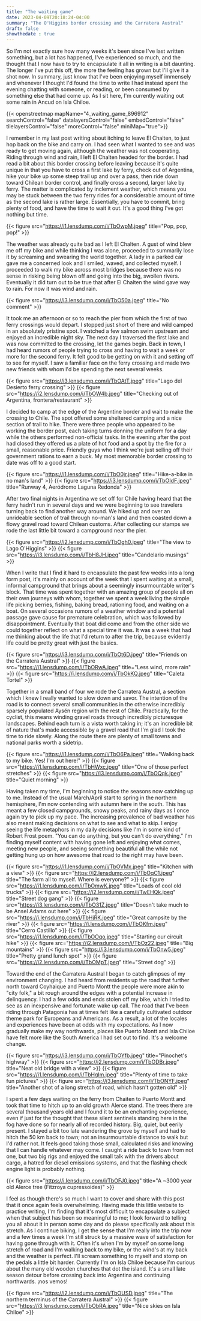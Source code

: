 ```yaml
---
title: "The waiting game"
date: 2023-04-09T20:18:24-04:00
summary: "The O'Higgins border crossing and the Carratera Austral"
draft: false
showthedate : true
---
```

So I'm not exactly sure how many weeks it's been since I've last written something, but a lot has happened, I've experienced so much, and the thought that I now have to try to encapsulate it all in writing is a bit daunting. The longer I've put this off, the more the feeling has grown but I'll give it a shot now. In summary, just know that I've been enjoying myself immensely and whenever I thought I'd found the time to write I had instead spent the evening chatting with someone, or reading, or been consumed by something else that had come up. As I sit here, I'm currently waiting out some rain in Ancud on Isla Chiloe. 
 
{{< openstreetmap mapName="4_waiting_game_896912"  searchControl="false" datalayersControl="false" embedControl="false" tilelayersControl="false" moreControl="false" miniMap="true">}}

I remember in my last post writing about itching to leave El Chalten, to just hop back on the bike and carry on. I had seen what I wanted to see and was ready to get moving again, although the weather was not cooperating. Riding through wind and rain, I left El Chalten headed for the border. I had read a bit about this border crossing before leaving because it's quite unique in that you have to cross a first lake by ferry, check out of Argentina, hike your bike up some steep trail up and over a pass, then ride down toward Chilean border control, and finally cross a second, larger lake by ferry. The matter is complicated by inclement weather, which means you may be stuck between the two ferry rides for a considerable amount of time as the second lake is rather large. Essentially, you have to commit, bring plenty of food, and have the time to wait it out. It's a good thing I've got nothing but time.

{{< figure src="https://i1.lensdump.com/i/TbOwpM.jpeg" title="Pop, pop, pop!" >}}

The weather was already quite bad as I left El Chalten. A gust of wind blew me off my bike and while thinking I was alone, proceeded to summarily lose it by screaming and swearing the world together. A lady in a parked car gave me a concerned look and I smiled, waved, and collected myself. I proceeded to walk my bike across most bridges because there was no sense in risking being blown off and going into the big, swollen rivers. Eventually it did turn out to be true that after El Chalten the wind gave way to rain. For now it was wind and rain.

{{< figure src="https://i3.lensdump.com/i/TbO50a.jpeg" title="No comment" >}}

It took me an afternoon or so to reach the pier from which the first of two ferry crossings would depart. I stopped just short of there and wild camped in an absolutely pristine spot. I watched a few salmon swim upstream and enjoyed an incredible night sky. The next day I traversed the first lake and was now committed to the crossing, let the games begin. Back in town, I had heard rumors of people trying to cross and having to wait a week or more for the second ferry. It felt good to be getting on with it and setting off to see for myself. I saw a familiar face on the ferry crossing and made two new friends with whom I'd be spending the next several weeks.

{{< figure src="https://i3.lensdump.com/i/TbOAtT.jpeg" title="Lago del Desierto ferry crossing" >}}
{{< figure src="https://i2.lensdump.com/i/TbOW4b.jpeg" title="Checking out of Argentina, frontera/restaurant" >}}

I decided to camp at the edge of the Argentine border and wait to make the crossing to Chile. The spot offered some sheltered camping and a nice section of trail to hike. There were three people who appeared to be working the border post, each taking turns donning the uniform for a day while the others performed non-official tasks. In the evening after the post had closed they offered us a plate of hot food and a spot by the fire for a small, reasonable price. Friendly guys who I think we're just selling off their government rations to earn a buck. My most memorable border crossing to date was off to a good start. 

{{< figure src="https://i1.lensdump.com/i/TbO0jr.jpeg" title="Hike-a-bike in no man's land" >}}
{{< figure src="https://i3.lensdump.com/i/TbOIdF.jpeg" title="Runway 4, Aeródromo Laguna Redonda" >}}

After two final nights in Argentina we set off for Chile having heard that the ferry hadn't run in several days and we were beginning to see travelers turning back to find another way around. We hiked up and over an unrideable section of trail through no-man's land and then coasted down a flowy gravel road toward Chilean customs. After collecting our stamps we rode the last little bit toward a campground near the pier.

{{< figure src="https://i2.lensdump.com/i/TbOgh0.jpeg" title="The view to Lago O'Higgins" >}}
{{< figure src="https://i3.lensdump.com/i/TbH8JH.jpeg" title="Candelario musings" >}}

When I write that I find it hard to encapsulate the past few weeks into a long form post, it's mainly on account of the week that I spent waiting at a small, informal campground that brings about a seemingly insurmountable writer's block. That time was spent together with an amazing group of people all on their own journeys with whom, together we spent a week living the simple life picking berries, fishing, baking bread, rationing food, and waiting on a boat. On several occasions rumors of a weather window and a potential passage gave cause for premature celebration, which was followed by disappointment. Eventually that boat did come and from the other side we could together reflect on what a special time it was. It was a week that had me thinking about the life that I'd return to after the trip, because evidently life could be pretty great with just the basics.

{{< figure src="https://i3.lensdump.com/i/TbOt6D.jpeg" title="Friends on the Carratera Austral" >}}
{{< figure src="https://i1.lensdump.com/i/TbORwA.jpeg" title="Less wind, more rain" >}}
{{< figure src="https://i.lensdump.com/i/TbOkKQ.jpeg" title="Caleta Tortel" >}}

Together in a small band of four we rode the Carratera Austral, a section which I knew I really wanted to slow down and savor. The intention of the road is to connect several small communities in the otherwise incredibly sparsely populated Aysén region with the rest of Chile. Practically, for the cyclist, this means winding gravel roads through incredibly picturesque landscapes. Behind each turn is a vista worth taking in; it's an incredible bit of nature that's made accessible by a gravel road that I'm glad I took the time to ride slowly. Along the route there are plenty of small towns and national parks worth a sidetrip.

{{< figure src="https://i1.lensdump.com/i/TbO6Pa.jpeg" title="Walking back to my bike. Yes! I'm out here!" >}}
{{< figure src="https://i1.lensdump.com/i/TbHWxc.jpeg" title="One of those perfect stretches" >}}
{{< figure src="https://i3.lensdump.com/i/TbOQqk.jpeg" title="Quiet morning" >}}

Having taken my time, I'm beginning to notice the seasons now catching up to me. Instead of the usual March/April start to spring in the northern hemisphere, I'm now contending with autumn here in the south. This has meant a few closed campgrounds, snowy peaks, and rainy days as I once again try to pick up my pace. The increasing prevalence of bad weather has also meant making decisions on what to see and what to skip. I enjoy seeing the life metaphors in my daily decisions like I'm in some kind of Robert Frost poem. "You can do anything, but you can't do everything." I'm finding myself content with having gone left and enjoying what comes, meeting new people, and seeing something beautiful all the while not getting hung up on how awesome that road to the right may have been. 

{{< figure src="https://i1.lensdump.com/i/TbOVMx.jpeg" title="Kitchen with a view" >}}
{{< figure src="https://i2.lensdump.com/i/TbOqC1.jpeg" title="The farm all to myself. Where is everyone?" >}}
{{< figure src="https://i1.lensdump.com/i/TbOmwK.jpeg" title="Loads of cool old trucks" >}}
{{< figure src="https://i2.lensdump.com/i/TwEHQk.jpeg" title="Street dog gang" >}}
{{< figure src="https://i3.lensdump.com/i/TbO31Z.jpeg" title="Doesn't take much to be Ansel Adams out here" >}}
{{< figure src="https://i.lensdump.com/i/TbHjRK.jpeg" title="Great campsite by the river" >}}
{{< figure src="https://i.lensdump.com/i/TbOKfm.jpeg" title="Cerro Castillo" >}}
{{< figure src="https://i1.lensdump.com/i/TbOOqo.jpeg" title="Starting our circuit hike" >}}
{{< figure src="https://i2.lensdump.com/i/TbOz22.jpeg" title="Big mountains" >}}
{{< figure src="https://i3.lensdump.com/i/TbOnw5.jpeg" title="Pretty grand lunch spot" >}}
{{< figure src="https://i2.lensdump.com/i/TbOMpT.jpeg" title="Street dog" >}}

Toward the end of the Carratera Austral I began to catch glimpses of my environment changing. I had heard from residents up the road that further north toward Coyhaique and Puerto Montt the people were more akin to "city folk," a bit rough around the edges with a potential increase in delinquency. I had a few odds and ends stolen off my bike, which I tried to see as an inexpensive and fortunate wake up call. The road that I've been riding through Patagonia has at times felt like a carefully cultivated outdoor theme park for Europeans and Americans. As a result, a lot of the locales and experiences have been at odds with my expectations. As I now gradually make my way northwards, places like Puerto Montt and Isla Chiloe have felt more like the South America I had set out to find. It's a welcome change.

{{< figure src="https://i3.lensdump.com/i/TbOYfb.jpeg" title="Pinochet's highway" >}}
{{< figure src="https://i2.lensdump.com/i/TbODBr.jpeg" title="Neat old bridge with a view" >}}
{{< figure src="https://i1.lensdump.com/i/TbHgIm.jpeg" title="Plenty of time to take fun pictures" >}}
{{< figure src="https://i3.lensdump.com/i/TbONYF.jpeg" title="Another shot of a long stretch of road, which hasn't gotten old" >}}

I spent a few days waiting on the ferry from Chaiten to Puerto Montt and took that time to hitch up to an old growth Alerce stand. The trees there are several thousand years old and I found it to be an enchanting experience, even if just for the thought that these silent sentinels standing here in the fog have done so for nearly all of recorded history. Big, quiet, but eerily present. I stayed a bit too late wandering the grove by myself and had to hitch the 50 km back to town; not an insurmountable distance to walk but I'd rather not. It feels good taking those small, calculated risks and knowing that I can handle whatever may come. I caught a ride back to town from not one, but two big rigs and enjoyed the small talk with the drivers about cargo, a hatred for diesel emissions systems, and that the flashing check engine light is probably nothing.

{{< figure src="https://i.lensdump.com/i/TbOFJ0.jpeg" title="A ~3000 year old Alerce tree (Fitzroya cupressoides)" >}}

I feel as though there's so much I want to cover and share with this post that it once again feels overwhelming. Having made this little website to practice writing, I'm finding that it's most difficult to encapsulate a subject when that subject has been so meaningful to me; I look forward to telling you all about it in person some day and do please specifically ask about this stretch. As I continue biking, I get the sense that I'm really into the trip now and a few times a week I'm still struck by a massive wave of satisfaction for having gone through with it. Often it's when I'm by myself on some long stretch of road and I'm walking back to my bike, or the wind's at my back and the weather is perfect. I'll scream something to myself and stomp on the pedals a little bit harder. Currently I'm on Isla Chiloe because I'm curious about the many old wooden churches that dot the island. It's a small late season detour before crossing back into Argentina and continuing northwards. ¡nos vemos!

{{< figure src="https://i2.lensdump.com/i/TbOUSD.jpeg" title="The northern terminus of the Carratera Austral" >}}
{{< figure src="https://i3.lensdump.com/i/TbObRA.jpeg" title="Nice skies on Isla Chiloe" >}}
